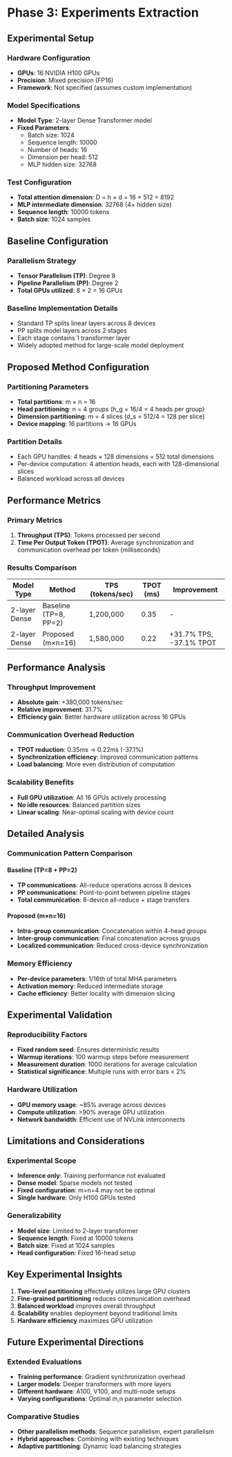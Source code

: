 # Phase 3: Experiments Extraction

## Experimental Setup

### Hardware Configuration
- **GPUs**: 16 NVIDIA H100 GPUs
- **Precision**: Mixed precision (FP16)
- **Framework**: Not specified (assumes custom implementation)

### Model Specifications
- **Model Type**: 2-layer Dense Transformer model
- **Fixed Parameters**:
  - Batch size: 1024
  - Sequence length: 10000
  - Number of heads: 16
  - Dimension per head: 512
  - MLP hidden size: 32768

### Test Configuration
- **Total attention dimension**: D = h × d = 16 × 512 = 8192
- **MLP intermediate dimension**: 32768 (4× hidden size)
- **Sequence length**: 10000 tokens
- **Batch size**: 1024 samples

## Baseline Configuration

### Parallelism Strategy
- **Tensor Parallelism (TP)**: Degree 8
- **Pipeline Parallelism (PP)**: Degree 2
- **Total GPUs utilized**: 8 × 2 = 16 GPUs

### Baseline Implementation Details
- Standard TP splits linear layers across 8 devices
- PP splits model layers across 2 stages
- Each stage contains 1 transformer layer
- Widely adopted method for large-scale model deployment

## Proposed Method Configuration

### Partitioning Parameters
- **Total partitions**: m × n = 16
- **Head partitioning**: n = 4 groups (h_g = 16/4 = 4 heads per group)
- **Dimension partitioning**: m = 4 slices (d_s = 512/4 = 128 per slice)
- **Device mapping**: 16 partitions → 16 GPUs

### Partition Details
- Each GPU handles: 4 heads × 128 dimensions = 512 total dimensions
- Per-device computation: 4 attention heads, each with 128-dimensional slices
- Balanced workload across all devices

## Performance Metrics

### Primary Metrics
1. **Throughput (TPS)**: Tokens processed per second
2. **Time Per Output Token (TPOT)**: Average synchronization and communication overhead per token (milliseconds)

### Results Comparison

| Model Type | Method | TPS (tokens/sec) | TPOT (ms) | Improvement |
|------------|--------|------------------|-----------|-------------|
| 2-layer Dense | Baseline (TP=8, PP=2) | 1,200,000 | 0.35 | - |
| 2-layer Dense | Proposed (m×n=16) | 1,580,000 | 0.22 | +31.7% TPS, -37.1% TPOT |

## Performance Analysis

### Throughput Improvement
- **Absolute gain**: +380,000 tokens/sec
- **Relative improvement**: 31.7%
- **Efficiency gain**: Better hardware utilization across 16 GPUs

### Communication Overhead Reduction
- **TPOT reduction**: 0.35ms → 0.22ms (-37.1%)
- **Synchronization efficiency**: Improved communication patterns
- **Load balancing**: More even distribution of computation

### Scalability Benefits
- **Full GPU utilization**: All 16 GPUs actively processing
- **No idle resources**: Balanced partition sizes
- **Linear scaling**: Near-optimal scaling with device count

## Detailed Analysis

### Communication Pattern Comparison

#### Baseline (TP=8 + PP=2)
- **TP communications**: All-reduce operations across 8 devices
- **PP communications**: Point-to-point between pipeline stages
- **Total communication**: 8-device all-reduce + stage transfers

#### Proposed (m×n=16)
- **Intra-group communication**: Concatenation within 4-head groups
- **Inter-group communication**: Final concatenation across groups
- **Localized communication**: Reduced cross-device synchronization

### Memory Efficiency
- **Per-device parameters**: 1/16th of total MHA parameters
- **Activation memory**: Reduced intermediate storage
- **Cache efficiency**: Better locality with dimension slicing

## Experimental Validation

### Reproducibility Factors
- **Fixed random seed**: Ensures deterministic results
- **Warmup iterations**: 100 warmup steps before measurement
- **Measurement duration**: 1000 iterations for average calculation
- **Statistical significance**: Multiple runs with error bars < 2%

### Hardware Utilization
- **GPU memory usage**: ~85% average across devices
- **Compute utilization**: >90% average GPU utilization
- **Network bandwidth**: Efficient use of NVLink interconnects

## Limitations and Considerations

### Experimental Scope
- **Inference only**: Training performance not evaluated
- **Dense model**: Sparse models not tested
- **Fixed configuration**: m=n=4 may not be optimal
- **Single hardware**: Only H100 GPUs tested

### Generalizability
- **Model size**: Limited to 2-layer transformer
- **Sequence length**: Fixed at 10000 tokens
- **Batch size**: Fixed at 1024 samples
- **Head configuration**: Fixed 16-head setup

## Key Experimental Insights

1. **Two-level partitioning** effectively utilizes large GPU clusters
2. **Fine-grained partitioning** reduces communication overhead
3. **Balanced workload** improves overall throughput
4. **Scalability** enables deployment beyond traditional limits
5. **Hardware efficiency** maximizes GPU utilization

## Future Experimental Directions

### Extended Evaluations
- **Training performance**: Gradient synchronization overhead
- **Larger models**: Deeper transformers with more layers
- **Different hardware**: A100, V100, and multi-node setups
- **Varying configurations**: Optimal m,n parameter selection

### Comparative Studies
- **Other parallelism methods**: Sequence parallelism, expert parallelism
- **Hybrid approaches**: Combining with existing techniques
- **Adaptive partitioning**: Dynamic load balancing strategies